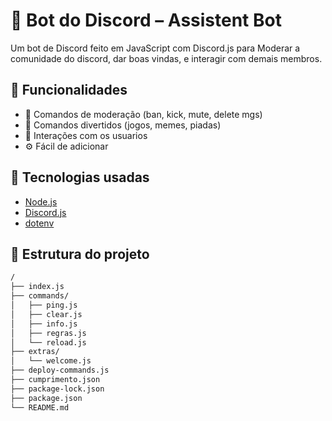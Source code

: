 # 🤖 Bot do Discord – Assistent Bot

Um bot de Discord feito em JavaScript com Discord.js para Moderar a comunidade do discord, dar boas vindas, e interagir com demais membros.



## 🚀 Funcionalidades

- 🔨 Comandos de moderação (ban, kick, mute, delete mgs)
- 🎲 Comandos divertidos (jogos, memes, piadas)
- 💬 Interações com os usuarios
- ⚙️ Fácil de adicionar



## 🧰 Tecnologias usadas

- [Node.js](https://nodejs.org/)
- [Discord.js](https://discord.js.org/)
- [dotenv](https://www.npmjs.com/package/dotenv)



## 📁 Estrutura do projeto

```bash
/
├── index.js
├── commands/
│   ├── ping.js
│   ├── clear.js
│   ├── info.js
│   ├── regras.js
│   └── reload.js
├── extras/
│   └── welcome.js
├── deploy-commands.js
├── cumprimento.json
├── package-lock.json
├── package.json
└── README.md
